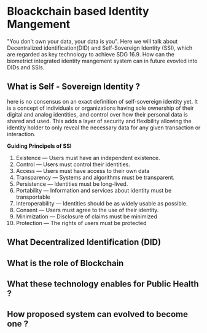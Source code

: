 # Bloackchain based Identity Mangement

"You don't own your data, your data is you". 
Here we will talk about Decentralized identification(DID) and Self-Sovereign Identity (SSI), which are regarded as key technology to achieve SDG 16.9. How can the biometrict integrated identity mangement system can in future evovled into DIDs and SSIs.

## What is Self - Sovereign Identity ? 
here is no consensus on an exact definition of self-sovereign identity yet. It is a concept of individuals or organizations having sole ownership of their digital and analog identities, and control over how their personal data is shared and used. This adds a layer of security and flexibility allowing the identity holder to only reveal the necessary data for any given transaction or interaction. 

**Guiding Principels of SSI** 
1. Existence — Users must have an independent existence.
2. Control — Users must control their identities.
3. Access — Users must have access to their own data
4. Transparency — Systems and algorithms must be transparent.
5. Persistence — Identities must be long-lived.
6. Portability — Information and services about identity must be transportable
7. Interoperability — Identities should be as widely usable as possible.
8. Consent — Users must agree to the use of their identity.
9. Minimization — Disclosure of claims must be minimized
10. Protection — The rights of users must be protected

## What Decentralized Identification (DID)


## What is the role of Blockchain 

## What these technology enables for Public Health ? 

## How proposed system can evolved to become one ?
